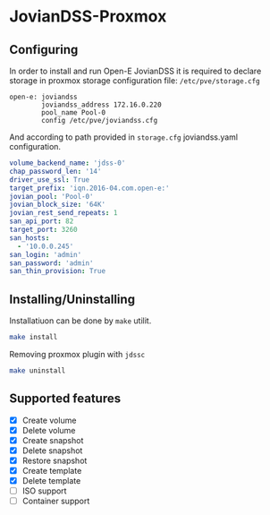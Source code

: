 # JovianDSS-Proxmox

## Configuring

In order to install and run Open-E JovianDSS it is required to declare storage in 
proxmox storage configuration file:
`/etc/pve/storage.cfg` 

```
open-e: joviandss
        joviandss_address 172.16.0.220
        pool_name Pool-0
        config /etc/pve/joviandss.cfg
```

And according to path provided in `storage.cfg` joviandss.yaml configuration. 

```yaml
volume_backend_name: 'jdss-0'
chap_password_len: '14'
driver_use_ssl: True
target_prefix: 'iqn.2016-04.com.open-e:'
jovian_pool: 'Pool-0'
jovian_block_size: '64K'
jovian_rest_send_repeats: 1
san_api_port: 82
target_port: 3260
san_hosts: 
  - '10.0.0.245'
san_login: 'admin'
san_password: 'admin'
san_thin_provision: True
```
## Installing/Uninstalling

Installatiuon can be done by `make` utilit.

```bash
make install
```

Removing proxmox plugin with `jdssc`
```bash
make uninstall
```


## Supported features

- [x] Create volume
- [x] Delete volume
- [x] Create snapshot
- [x] Delete snapshot
- [x] Restore snapshot
- [x] Create template
- [x] Delete template
- [ ] ISO support
- [ ] Container support
